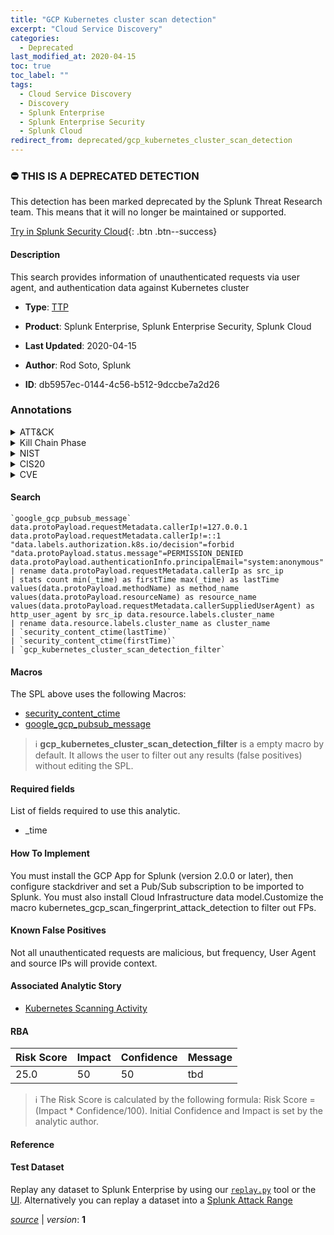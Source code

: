 ```yaml
---
title: "GCP Kubernetes cluster scan detection"
excerpt: "Cloud Service Discovery"
categories:
  - Deprecated
last_modified_at: 2020-04-15
toc: true
toc_label: ""
tags:
  - Cloud Service Discovery
  - Discovery
  - Splunk Enterprise
  - Splunk Enterprise Security
  - Splunk Cloud
redirect_from: deprecated/gcp_kubernetes_cluster_scan_detection
---
```



### :no_entry: THIS IS A DEPRECATED DETECTION
This detection has been marked deprecated by the Splunk Threat Research team. This means that it will no longer be maintained or supported. 


[Try in Splunk Security Cloud](https://www.splunk.com/en_us/cyber-security.html){: .btn .btn--success}

#### Description

This search provides information of unauthenticated requests via user agent, and authentication data against Kubernetes cluster

- **Type**: [TTP](https://github.com/splunk/security_content/wiki/Detection-Analytic-Types)
- **Product**: Splunk Enterprise, Splunk Enterprise Security, Splunk Cloud

- **Last Updated**: 2020-04-15
- **Author**: Rod Soto, Splunk
- **ID**: db5957ec-0144-4c56-b512-9dccbe7a2d26

### Annotations
<details>
  <summary>ATT&CK</summary>

<div markdown="1">

#### [ATT&CK](https://attack.mitre.org/)

| ID          | Technique   | Tactic         |
| ----------- | ----------- |--------------- |
| [T1526](https://attack.mitre.org/techniques/T1526/) | Cloud Service Discovery | Discovery |

</div>
</details>


<details>
  <summary>Kill Chain Phase</summary>

<div markdown="1">

* Reconnaissance


</div>
</details>


<details>
  <summary>NIST</summary>

<div markdown="1">



</div>
</details>

<details>
  <summary>CIS20</summary>

<div markdown="1">



</div>
</details>

<details>
  <summary>CVE</summary>

<div markdown="1">


</div>
</details>


#### Search

```
`google_gcp_pubsub_message` data.protoPayload.requestMetadata.callerIp!=127.0.0.1 data.protoPayload.requestMetadata.callerIp!=::1 "data.labels.authorization.k8s.io/decision"=forbid "data.protoPayload.status.message"=PERMISSION_DENIED data.protoPayload.authenticationInfo.principalEmail="system:anonymous" 
| rename data.protoPayload.requestMetadata.callerIp as src_ip 
| stats count min(_time) as firstTime max(_time) as lastTime values(data.protoPayload.methodName) as method_name values(data.protoPayload.resourceName) as resource_name values(data.protoPayload.requestMetadata.callerSuppliedUserAgent) as http_user_agent by src_ip data.resource.labels.cluster_name 
| rename data.resource.labels.cluster_name as cluster_name
| `security_content_ctime(lastTime)` 
| `security_content_ctime(firstTime)`  
| `gcp_kubernetes_cluster_scan_detection_filter` 
```

#### Macros
The SPL above uses the following Macros:
* [security_content_ctime](https://github.com/splunk/security_content/blob/develop/macros/security_content_ctime.yml)
* [google_gcp_pubsub_message](https://github.com/splunk/security_content/blob/develop/macros/google_gcp_pubsub_message.yml)

> :information_source:
> **gcp_kubernetes_cluster_scan_detection_filter** is a empty macro by default. It allows the user to filter out any results (false positives) without editing the SPL.



#### Required fields
List of fields required to use this analytic.
* _time



#### How To Implement
You must install the GCP App for Splunk (version 2.0.0 or later), then configure stackdriver and set a Pub/Sub subscription to be imported to Splunk. You must also install Cloud Infrastructure data model.Customize the macro kubernetes_gcp_scan_fingerprint_attack_detection to filter out FPs.
#### Known False Positives
Not all unauthenticated requests are malicious, but frequency, User Agent and source IPs will provide context.

#### Associated Analytic Story
* [Kubernetes Scanning Activity](/stories/kubernetes_scanning_activity)




#### RBA

| Risk Score  | Impact      | Confidence   | Message      |
| ----------- | ----------- |--------------|--------------|
| 25.0 | 50 | 50 | tbd |


> :information_source:
> The Risk Score is calculated by the following formula: Risk Score = (Impact * Confidence/100). Initial Confidence and Impact is set by the analytic author.


#### Reference


#### Test Dataset
Replay any dataset to Splunk Enterprise by using our [`replay.py`](https://github.com/splunk/attack_data#using-replaypy) tool or the [UI](https://github.com/splunk/attack_data#using-ui).
Alternatively you can replay a dataset into a [Splunk Attack Range](https://github.com/splunk/attack_range#replay-dumps-into-attack-range-splunk-server)




[*source*](https://github.com/splunk/security_content/tree/develop/detections/deprecated/gcp_kubernetes_cluster_scan_detection.yml) \| *version*: **1**